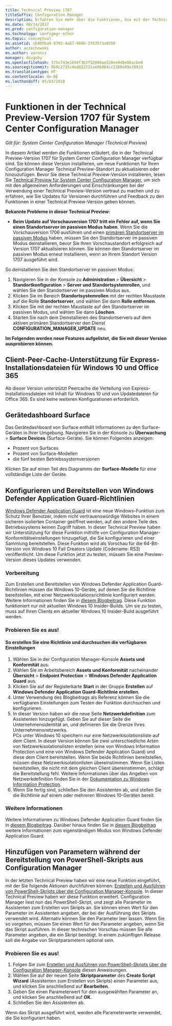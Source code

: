 ```yaml
---
title: Technical Preview 1707
titleSuffix: Configuration Manager
description: Erfahren Sie mehr über die Funktionen, die mit der Technical Preview-Version 1707 für System Center Configuration Manager zur Verfügung stehen.
ms.date: 08/14/2017
ms.prod: configuration-manager
ms.technology: configmgr-other
ms.topic: conceptual
ms.assetid: cb405ba0-8792-4ab7-988b-2f835f3a9550
author: aczechowski
ms.author: aaroncz
manager: dougeby
ms.openlocfilehash: 375c743e1094f3b3f52090ae520ee9d8e86acbe0
ms.sourcegitcommit: 0b0c2735c4ed822731ae069b4cc1380e89e78933
ms.translationtype: HT
ms.contentlocale: de-DE
ms.lasthandoff: 05/03/2018
---
```

# <a name="capabilities-in-technical-preview-1707-for-system-center-configuration-manager"></a>Funktionen in der Technical Preview-Version 1707 für System Center Configuration Manager

*Gilt für: System Center Configuration Manager (Technical Preview)*

In diesem Artikel werden die Funktionen erläutert, die in der Technical Preview-Version 1707 für System Center Configuration Manager verfügbar sind. Sie können diese Version installieren, um neue Funktionen für Ihren Configuration Manager Technical Preview-Standort zu aktualisieren oder hinzuzufügen. Bevor Sie diese Technical Preview-Version installieren, lesen Sie [Technical Preview für System Center Configuration Manager](../../core/get-started/technical-preview.md), um sich mit den allgemeinen Anforderungen und Einschränkungen bei der Verwendung einer Technical Preview-Version vertraut zu machen und zu erfahren, wie Sie Updates für Versionen durchführen und Feedback zu den Funktionen in einer Technical Preview-Version geben können.     


<!--  Known Issues Template   
**Known Issues in this Technical Preview:**
-   **Issue Name**. Details
    Workaround details.
-->

**Bekannte Probleme in dieser Technical Preview:**
-   **Beim Update auf Vorschauversion 1707 tritt ein Fehler auf, wenn Sie einen Standortserver im passiven Modus haben**. Wenn Sie die Vorschauversion 1706 ausführen und einen [primären Standortserver im passiven Modus](/sccm/core/get-started/capabilities-in-technical-preview-1706#site-server-role-high-availability) haben, müssen Sie den Standortserver im passiven Modus deinstallieren, bevor Sie Ihren Vorschaustandort erfolgreich auf Version 1707 aktualisieren können. Sie können den Standortserver im passiven Modus erneut installieren, wenn an Ihrem Standort Version 1707 ausgeführt wird.

  So deinstallieren Sie den Standortserver im passiven Modus:
  1. Navigieren Sie in der Konsole zu **Administration** > **Übersicht** > **Standortkonfiguration** > **Server und Standortsystemrollen**, und wählen Sie den Standortserver im passiven Modus aus.
  2. Klicken Sie im Bereich **Standortsystemrollen** mit der rechten Maustaste auf die Rolle **Standortserver**, und wählen Sie dann **Rolle entfernen**.
  3. Klicken Sie mit der rechten Maustaste auf den Standortserver im passiven Modus, und wählen Sie dann **Löschen**.
  4. Starten Sie nach dem Deinstallieren des Standortservers auf dem aktiven primären Standortserver den Dienst **CONFIGURATION_MANAGER_UPDATE** neu.



**Im Folgenden werden neue Features aufgelistet, die Sie mit dieser Version ausprobieren können.**  

<!--  Rough Section Template
##  FEATURE

### Procedure 1
### Try it out!  
 Try to complete the following tasks and then send us **Feedback** from the **Home** tab of the Ribbon to let us know how it worked:
 -  Task 1
 -  Task 2              
-->

## <a name="client-peer-cache-support-for-express-installation-files-for-windows-10-and-office-365"></a>Client-Peer-Cache-Unterstützung für Express-Installationsdateien für Windows 10 und Office 365
<!-- 1352486 -->
Ab dieser Version unterstützt Peercache die Verteilung von Express-Installationsdateien mit Inhalt für Windows 10 und von Updatedateien für Office 365. Es sind keine weiteren Konfigurationen erforderlich.

## <a name="surface-device-dashboard"></a>Gerätedashboard Surface
<!--1355788-->
Das Gerätedashboard von Surface enthält Informationen zu den Surface-Geräten in Ihrer Umgebung. Navigieren Sie in der Konsole zu **Überwachung** > **Surface Devices** (Surface-Geräte). Sie können Folgendes anzeigen:
- Prozent von Surfaces
- Prozent von Surface-Modellen
- die fünf besten Betriebssystemversionen

Klicken Sie auf einen Teil des Diagramms der **Surface-Modelle** für eine vollständige Liste der Geräte.  

## <a name="configure-and-deploy-windows-defender-application-guard-policies"></a>Konfigurieren und Bereitstellen von Windows Defender Application Guard-Richtlinien
<!-- 1351960 -->

[Windows Defender Application Guard](https://blogs.windows.com/msedgedev/2016/09/27/application-guard-microsoft-edge/#XLxEbcpkuKcFebrw.97) ist eine neue Windows-Funktion zum Schutz Ihrer Benutzer, indem nicht vertrauenswürdige Websites in einem sicheren isolierten Container geöffnet werden, auf den andere Teile des Betriebssystems keinen Zugriff haben. In dieser Technical Preview haben wir Unterstützung für diese Funktion mithilfe von Configuration Manager-Konformitätseinstellungen hinzugefügt, die Sie konfigurieren und einer Sammlung bereitstellen. Diese Funktion wird als Vorschau für die 64-Bit-Version von Windows 10 Fall Creators Update (Codename: RS3) veröffentlicht. Um diese Funktion jetzt zu testen, müssen Sie eine Preview-Version dieses Updates verwenden.

### <a name="before-you-start"></a>Vorbereitung

Zum Erstellen und Bereitstellen von Windows Defender Application Guard-Richtlinien müssen die Windows 10-Geräte, auf denen Sie die Richtlinie bereitstellen, mit einer Netzwerkisolationsrichtlinie konfiguriert werden. Weitere Informationen finden Sie in [diesem Blogbeitrag](https://blogs.windows.com/msedgedev/2016/09/27/application-guard-microsoft-edge/#BmJGKPfSjHHzsMmI.97). Diese Funktion funktioniert nur mit aktuellen Windows 10 Insider-Builds. Um sie zu testen, muss auf Ihren Clients ein aktueller Windows 10 Insider-Build ausgeführt werden.

### <a name="try-it-out"></a>Probieren Sie es aus!

#### <a name="to-create-a-policy-and-to-browse-the-available-settings"></a>So erstellen Sie eine Richtlinie und durchsuchen die verfügbaren Einstellungen

1. Wählen Sie in der Configuration Manager-Konsole **Assets und Konformität** aus.
2. Wählen Sie im Arbeitsbereich **Assets und Konformität** nacheinander **Übersicht** > **Endpoint Protection** > **Windows Defender Application Guard** aus.
3. Klicken Sie auf der Registerkarte **Start** in der Gruppe **Erstellen** auf **Windows Defender Application Guard-Richtlinie erstellen**.
4. Unter Verwendung des Blogbeitrags als Referenz können Sie die verfügbaren Einstellungen zum Testen der Funktion durchsuchen und konfigurieren.
5. In dieser Version haben wir die neue Seite **Netzwerkdefinition** zum Assistenten hinzugefügt. Geben Sie auf dieser Seite die Unternehmensidentität an, und definieren Sie die Grenze Ihres Unternehmensnetzwerks.<br>PCs unter Windows 10 speichern nur eine Netzwerkisolationsliste auf dem Client. In dieser Version können Sie zwei unterschiedliche Arten von Netzwerkisolationslisten erstellen (eine von Windows Information Protection und eine von Windows Defender Application Guard) und diese dem Client bereitstellen. Wenn Sie beide Richtlinien bereitstellen, müssen diese Netzwerkisolationlisten übereinstimmen. Wenn Sie Listen bereitstellen, die nicht mit dem gleichen Client übereinstimmen, schlägt die Bereitstellung fehl.
Weitere Informationen über das Angeben von Netzwerkdefinition finden Sie in der [Dokumentation zu Windows Information Protection](https://docs.microsoft.com/windows/threat-protection/windows-information-protection/create-wip-policy-using-sccm).
6. Wenn Sie fertig sind, schließen Sie den Assistenten ab, und stellen Sie die Richtlinie auf einem oder mehreren Windows 10-Geräten bereit.

### <a name="further-reading"></a>Weitere Informationen
Weitere Informationen zu Windows Defender Application Guard finden Sie in [diesem Blogbeitrag](https://blogs.windows.com/msedgedev/2016/09/27/application-guard-microsoft-edge/#BmJGKPfSjHHzsMmI.97). Darüber hinaus finden Sie in [diesem Blogbeitrag](https://techcommunity.microsoft.com/t5/Windows-Insider-Program/Windows-Defender-Application-Guard-Standalone-mode/td-p/66903) weitere Informationen zum eigenständigen Modus von Windows Defender Application Guard.

## <a name="add-parameters-when-you-deploy-powershell-scripts-from-configuration-manager"></a>Hinzufügen von Parametern während der Bereitstellung von PowerShell-Skripts aus Configuration Manager

<!-- 1236459 --->

In der letzten Technical Preview haben wir eine neue Funktion eingeführt, mit der Sie folgende Aktionen durchführen können: [Erstellen und Ausführen von PowerShell-Skripts über die Configuration Manager-Konsole](/sccm/core/get-started/capabilities-in-technical-preview-1706#create-and-run-powershell-scripts-from-the-configuration-manager-console).
In dieser Technical Preview haben wir diese Funktion erweitert. Configuration Manager liest nun das PowerShell-Skript, und zeigt alle Parameter im Assistenten zum Erstellen von Skripts an. Sie können einen Wert für den Parameter im Assistenten angeben, der bei der Ausführung des Skripts verwendet wird. Alternativ können Sie den Parameter leer lassen. Wenn Sie so vorgehen, müssen Sie einen Wert für den Parameter angeben, wenn Sie das Skript ausführen.
In dieser technischen Vorschau müssen Sie alle Parameter angeben, die ein Skript benötigt. In einem zukünftigen Release soll die Angabe von Skriptparametern optional sein.

### <a name="try-it-out"></a>Probieren Sie es aus!

1. Folgen Sie zum [Erstellen und Ausführen von PowerShell-Skripts über die Configuration Manager-Konsole](/sccm/core/get-started/capabilities-in-technical-preview-1706#create-and-run-powershell-scripts-from-the-configuration-manager-console) diesen Anweisungen.
2. Wählen Sie auf der neuen Seite **Skriptparameter** des **Create Script Wizard** (Assistenten zum Erstellen von Skripts) einen Parameter aus, und klicken Sie anschließend auf **Bearbeiten**.
3. Geben Sie einen Parameterwert für den ausgewählten Parameter an, und klicken Sie anschließend auf **OK**.
4. Schließen Sie den Assistenten ab.

Wenn das Skript ausgeführt wird, werden alle Parameterwerte verwendet, die Sie konfiguriert haben.
